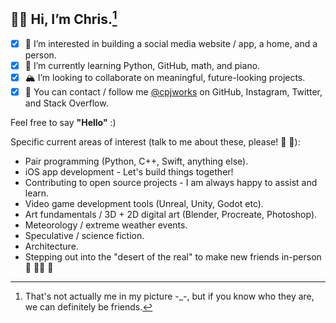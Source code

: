 ## 🐻‍❄️ Hi, I’m **Chris**.[^1]
- [x] 🎨 I’m interested in building a social media website / app, a home, and a person.
- [x] 🎒 I’m currently learning Python, GitHub, math, and piano.
- [x] 🏔 I’m looking to collaborate on meaningful, future-looking projects.
- [x] 🚠 You can contact / follow me [@cpjworks](https://linktr.ee/cpjworks) on GitHub, Instagram, Twitter, and Stack Overflow.<br>

Feel free to say **"Hello"** :)

Specific current areas of interest (talk to me about these, please! 📗 🐛):<br>
- Pair programming (Python, C++, Swift, anything else).<br>
- iOS app development - Let's build things together!<br>
- Contributing to open source projects - I am always happy to assist and learn.<br>
- Video game development tools (Unreal, Unity, Godot etc).<br>
- Art fundamentals / 3D + 2D digital art (Blender, Procreate, Photoshop).<br>
- Meteorology / extreme weather events.<br>
- Speculative / science fiction.<br>
- Architecture.<br>
- Stepping out into the "desert of the real" to make new friends in-person 🐌 🥡🧃 🐢


[^1]: That's not actually me in my picture -_-, but if you know who they are, we can definitely be friends.

<!---
cpjworks/cpjworks is a ✨ special ✨ repository because its `README.md` (this file) appears on your GitHub profile.
You can click the Preview link to take a look at your changes.
--->
